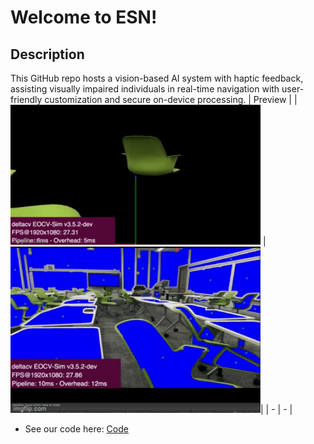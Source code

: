 # Welcome to ESN!
## Description
This GitHub repo hosts a vision-based AI system with haptic feedback, assisting visually impaired individuals in real-time navigation with user-friendly customization and secure on-device processing.
| Preview |
| <img src="Patriot Hacks Media/Test_vid.gif" width="400" /> | <img src="Patriot Hacks Media/Test.gif" width="400" />|
| - | - |
 - See our code here: [Code](TeamCode/src/main/java/org/firstinspires/ftc/teamcode/ContourVisionProcessor.java)
